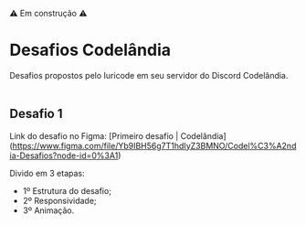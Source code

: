 ⚠️ Em construção ⚠️

# Desafios Codelândia
Desafios propostos pelo Iuricode em seu servidor do Discord Codelândia.
<br>
<br>
## Desafio 1 
Link do desafio no Figma: [Primeiro desafio | Codelândia] (https://www.figma.com/file/Yb9IBH56g7T1hdIyZ3BMNO/Codel%C3%A2ndia-Desafios?node-id=0%3A1)

Divido em 3 etapas:
* 1º Estrutura do desafio; 
* 2º Responsividade; 
* 3º Animação.

